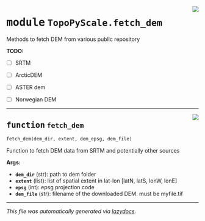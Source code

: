 <!-- markdownlint-disable -->

<a href="https://github.com/ArcticSnow/TopoPyScale/TopoPyScale/fetch_dem#L0"><img align="right" style="float:right;" src="https://img.shields.io/badge/-source-cccccc?style=flat-square"></a>

# <kbd>module</kbd> `TopoPyScale.fetch_dem`
Methods to fetch DEM from various public repository 



**TODO:**
 
- [ ] SRTM 
- [ ] ArcticDEM 
- [ ] ASTER dem 
- [ ] Norwegian DEM 


---

<a href="https://github.com/ArcticSnow/TopoPyScale/TopoPyScale/fetch_dem/fetch_dem#L15"><img align="right" style="float:right;" src="https://img.shields.io/badge/-source-cccccc?style=flat-square"></a>

## <kbd>function</kbd> `fetch_dem`

```python
fetch_dem(dem_dir, extent, dem_epsg, dem_file)
```

Function to fetch DEM data from SRTM and potentially other sources 



**Args:**
 
 - <b>`dem_dir`</b> (str):  path to dem folder 
 - <b>`extent`</b> (list):  list of spatial extent in lat-lon [latN, latS, lonW, lonE] 
 - <b>`epsg`</b> (int):  epsg projection code 
 - <b>`dem_file`</b> (str):  filename of the downloaded DEM. must be myfile.tif 




---

_This file was automatically generated via [lazydocs](https://github.com/ml-tooling/lazydocs)._
